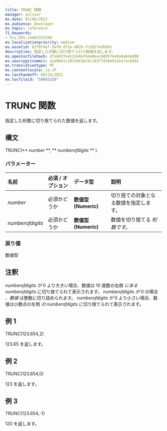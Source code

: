 ```yaml
---
title: TRUNC 関数
manager: soliver
ms.date: 03/09/2015
ms.audience: Developer
ms.topic: reference
f1_keywords:
- Vis_DSS.chm82251508
ms.localizationpriority: medium
ms.assetid: 62f074ef-5bf8-df1e-d826-fc1027a36501
description: 指定した桁数に切り捨てられた数値を返します。
ms.openlocfilehash: d7a682fe413248af6da0eac6895f4e0a0a6de800
ms.sourcegitcommit: a1d9041c20256616c9c183f7d1049142a7ac6991
ms.translationtype: MT
ms.contentlocale: ja-JP
ms.lasthandoff: 09/24/2021
ms.locfileid: "59603250"
---
```

# <a name="trunc-function"></a>TRUNC 関数

指定した桁数に切り捨てられた数値を返します。
  
## <a name="syntax"></a>構文

TRUNC(** *number* **, ** *numberofdigits* ** ) 
  
### <a name="parameters"></a>パラメーター

|**名前**|**必須 / オプション**|**データ型**|**説明**|
|:-----|:-----|:-----|:-----|
| _number_ <br/> |必須かどうか  <br/> |**数値型 (Numeric)** <br/> |切り捨ての対象となる数値を指定します。  <br/> |
| _numberofdigits_ <br/> |必須かどうか  <br/> |**数値型 (Numeric)** <br/> |数値を切り捨てる _桁数です。_  <br/> |
   
### <a name="return-value"></a>戻り値

数値型
  
## <a name="remarks"></a>注釈

_numberofdigits が_ 0 より大きい場合、数値は 10 進数の右側 _にある numberofdigits_ に切り捨てられて表示されます。 _numberofdigits が_ 0 の場合 _、数値_ は整数に切り詰められます。 _numberofdigits が_ 0 より小さい場合、数値は小数点の左側 _の numberofdigits_ に切り捨てられて表示されます。 
  
## <a name="example-1"></a>例 1

TRUNC(123.654,2)
  
123.65 を返します。
  
## <a name="example-2"></a>例 2

TRUNC(123.654,0)
  
123 を返します。
  
## <a name="example-3"></a>例 3

TRUNC(123.654,-1)
  
120 を返します。
  


